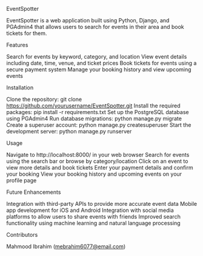 
EventSpotter

EventSpotter is a web application built using Python, Django, and PGAdmin4 that allows users to search for events in their area and book tickets for them.

Features

Search for events by keyword, category, and location
View event details including date, time, venue, and ticket prices
Book tickets for events using a secure payment system
Manage your booking history and view upcoming events

Installation

Clone the repository: git clone https://github.com/yourusername/EventSpotter.git
Install the required packages: pip install -r requirements.txt
Set up the PostgreSQL database using PGAdmin4
Run database migrations: python manage.py migrate
Create a superuser account: python manage.py createsuperuser
Start the development server: python manage.py runserver

Usage

Navigate to http://localhost:8000/ in your web browser
Search for events using the search bar or browse by category/location
Click on an event to view more details and book tickets
Enter your payment details and confirm your booking
View your booking history and upcoming events on your profile page

Future Enhancements

Integration with third-party APIs to provide more accurate event data
Mobile app development for iOS and Android
Integration with social media platforms to allow users to share events with friends
Improved search functionality using machine learning and natural language processing

Contributors

Mahmood Ibrahim (mebrahim6077@email.com)